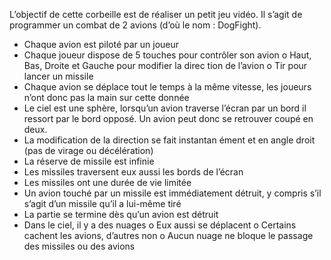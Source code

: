 L’objectif de cette corbeille est de réaliser un petit jeu vidéo. Il s’agit de programmer un combat de 2 avions (d’où le nom : DogFight). 
- Chaque avion est piloté par un joueur 
- Chaque joueur dispose de 5 touches pour contrôler son avion 
  o Haut, Bas, Droite et Gauche pour modifier la direc
tion de l’avion 
  o Tir pour lancer un missile 
- Chaque avion se déplace tout le temps à la même vitesse, les joueurs n’ont donc pas la main sur cette donnée 
- Le  ciel  est  une  sphère,  lorsqu’un  avion  traverse l’écran  par  un  bord  il  ressort  par  le  bord opposé. Un avion peut donc se retrouver coupé en deux. 
- La  modification  de  la  direction  se  fait  instantan
ément  et  en  angle  droit  (pas  de  virage  ou 
décélération) 
- La réserve de missile est infinie 
- Les missiles traversent eux aussi les bords de l’écran 
- Les missiles ont une durée de vie limitée 
- Un  avion  touché  par  un  missile  est  immédiatement détruit,  y  compris  s’il  s’agit  d’un  missile qu’il a lui-même tiré 
- La partie se termine dès qu’un avion est détruit 
- Dans le ciel, il y a des nuages 
  o Eux aussi se déplacent 
  o Certains cachent les avions, d’autres non 
  o Aucun nuage ne bloque le passage des missiles ou des avions 
